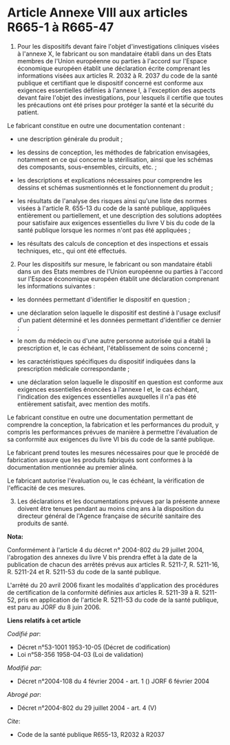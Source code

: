 # Article Annexe VIII aux articles R665-1 à R665-47

1. Pour les dispositifs devant faire l'objet d'investigations cliniques visées à l'annexe X, le fabricant ou son mandataire
établi dans un des Etats membres de l'Union européenne ou parties à l'accord sur l'Espace économique européen établit une
déclaration écrite comprenant les informations visées aux articles R. 2032 à R. 2037 du code de la santé publique et
certifiant que le dispositif concerné est conforme aux exigences essentielles définies à l'annexe I, à l'exception des
aspects devant faire l'objet des investigations, pour lesquels il certifie que toutes les précautions ont été prises pour
protéger la santé et la sécurité du patient.

Le fabricant constitue en outre une documentation contenant :

- une description générale du produit ;

- les dessins de conception, les méthodes de fabrication envisagées, notamment en ce qui concerne la stérilisation, ainsi que
les schémas des composants, sous-ensembles, circuits, etc. ;

- les descriptions et explications nécessaires pour comprendre les dessins et schémas susmentionnés et le fonctionnement du
produit ;

- les résultats de l'analyse des risques ainsi qu'une liste des normes visées à l'article R. 655-13 du code de la santé
publique, appliquées entièrement ou partiellement, et une description des solutions adoptées pour satisfaire aux exigences
essentielles du livre V bis du code de la santé publique lorsque les normes n'ont pas été appliquées ;

- les résultats des calculs de conception et des inspections et essais techniques, etc., qui ont été effectués.

2. Pour les dispositifs sur mesure, le fabricant ou son mandataire établi dans un des Etats membres de l'Union européenne ou
parties à l'accord sur l'Espace économique européen établit une déclaration comprenant les informations suivantes :

- les données permettant d'identifier le dispositif en question ;

- une déclaration selon laquelle le dispositif est destiné à l'usage exclusif d'un patient déterminé et les données
permettant d'identifier ce dernier ;

- le nom du médecin ou d'une autre personne autorisée qui a établi la prescription et, le cas échéant, l'établissement de
soins concerné ;

- les caractéristiques spécifiques du dispositif indiquées dans la prescription médicale correspondante ;

- une déclaration selon laquelle le dispositif en question est conforme aux exigences essentielles énoncées à l'annexe I et,
le cas échéant, l'indication des exigences essentielles auxquelles il n'a pas été entièrement satisfait, avec mention des
motifs.

Le fabricant constitue en outre une documentation permettant de comprendre la conception, la fabrication et les performances
du produit, y compris les performances prévues de manière à permettre l'évaluation de sa conformité aux exigences du livre VI
bis du code de la santé publique.

Le fabricant prend toutes les mesures nécessaires pour que le procédé de fabrication assure que les produits fabriqués sont
conformes à la documentation mentionnée au premier alinéa.

Le fabricant autorise l'évaluation ou, le cas échéant, la vérification de l'efficacité de ces mesures.

3. Les déclarations et les documentations prévues par la présente annexe doivent être tenues pendant au moins cinq ans à la
disposition du directeur général de l'Agence française de sécurité sanitaire des produits de santé.

**Nota:**

Conformément à l'article 4 du décret n° 2004-802 du 29 juillet 2004,  l'abrogation des annexes du livre V bis prendra effet à
la date de la  publication de chacun des arrêtés prévus aux articles R. 5211-7, R.  5211-16, R. 5211-24 et R. 5211-53 du code
de la santé publique.

L'arrêté  du 20 avril 2006 fixant les modalités d'application des procédures de  certification de la conformité définies aux
articles R. 5211-39 à R.  5211-52, pris en application de l'article R. 5211-53 du code de la santé  publique, est paru au
JORF du 8 juin 2006.

**Liens relatifs à cet article**

_Codifié par_:

  - Décret n°53-1001 1953-10-05 (Décret de codification)
  - Loi n°58-356 1958-04-03 (Loi de validation)

_Modifié par_:

  - Décret n°2004-108 du 4 février 2004 - art. 1 () JORF 6 février 2004

_Abrogé par_:

  - Décret n°2004-802 du 29 juillet 2004 - art. 4 (V)

_Cite_:

  - Code de la santé publique R655-13, R2032 à R2037
